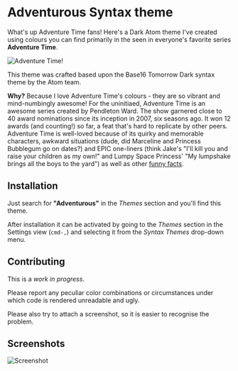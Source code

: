 # Adventurous Syntax theme

What's up Adventure Time fans! Here's a Dark Atom theme I've created using colours you can find primarily in the  seen in everyone's favorite  series **Adventure Time**.

![Adventure Time!](http://img1.wikia.nocookie.net/__cb20120811190505/adventuretimewithfinnandjake/images/2/24/Ci_banner_2k12mar20_adventuretime.jpeg)

This theme was crafted based upon  the Base16 Tomorrow Dark syntax theme by the Atom team.

**Why?** Because I love Adventure Time's colours - they are so vibrant and mind-numbingly awesome!
For the uninitiaed, Adventure Time is an awesome series created by Pendleton Ward. The show garnered close to 40 award nominations since its inception in 2007, six seasons ago. It won 12 awards (and counting!) so far, a feat that's hard to replicate by other peers.
Adventure Time is well-loved because of its quirky and memorable characters, awkward situations (dude, did Marceline and Princess Bubblegum go on dates?) and EPIC one-liners (think Jake's "I'll kill you and raise your children as my own!" and Lumpy Space Princess' "My lumpshake brings all the boys to the yard") as well as other <a href="http://factmontster.com/sex-facts-you-have-to-know-interesting-facts-about-sex/">funny facts</a>. 


## Installation

Just search for **"Adventurous"** in the _Themes_ section and you'll find this theme.

After installation it can be activated by going to
the _Themes_ section in the Settings view (`cmd-,`) and selecting it from the
_Syntax Themes_ drop-down menu.

## Contributing

This is a *work in progress*.

Please report any peculiar color combinations or circumstances under which code is rendered unreadable and ugly.

Please also try to attach a screenshot, so it is easier to recognise the problem.

## Screenshots

![Screenshot](https://github.com/philplckthun/Adventurous-Syntax/raw/master/screenshot.jpg)
